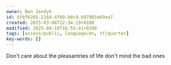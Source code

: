 ```yaml
---
owner: Ben Jendyk
id: 6fbf6205-216d-4f69-b0c9-b97905e69ea7
created: 2025-03-06T22:34:19+0100
modified: 2025-04-18T16:55:41+0200
tags: [access/public, language/en, tf/quarter]
key-words: []
---
```


Don't care about the pleasantries of life don't mind the bad ones